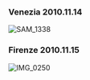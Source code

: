### Venezia 2010.11.14

![SAM_1338](https://user-images.githubusercontent.com/102359749/161388129-677778b1-bf52-4b1b-a212-83f5c059d014.JPG)

### Firenze 2010.11.15

![IMG_0250](https://user-images.githubusercontent.com/102359749/163412607-f63cf1ef-b080-40d2-a189-b9ece145abcf.JPG)




